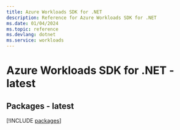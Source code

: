 ```yaml
---
title: Azure Workloads SDK for .NET
description: Reference for Azure Workloads SDK for .NET
ms.date: 01/04/2024
ms.topic: reference
ms.devlang: dotnet
ms.service: workloads
---
```

# Azure Workloads SDK for .NET - latest
## Packages - latest
[!INCLUDE [packages](workloads-index.md)]
